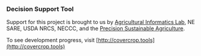 ### Decision Support Tool

Support for this project is brought to us by [Agricultural Informatics Lab](https://sudokita.com), NE SARE, USDA NRCS, NECCC, and the [Precision Sustainable Agriculture](http://precisionsustainableag.org).

To see development progress, visit [http://covercrop.tools](http://covercrop.tools)
